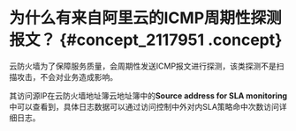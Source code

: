 # 为什么有来自阿里云的ICMP周期性探测报文？ {#concept_2117951 .concept}

云防火墙为了保障服务质量，会周期性发送ICMP报文进行探测，该类探测不是扫描攻击，不会对业务造成影响。

其访问源IP在云防火墙地址簿云地址簿中的**Source address for SLA monitoring**中可以查看到，具体日志数据可以通过访问控制中外对内SLA策略命中次数访问详细日志。

